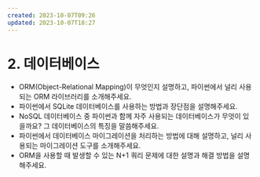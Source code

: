```yaml
---
created: 2023-10-07T09:26
updated: 2023-10-07T18:27
---
```

# 2. 데이터베이스

- ORM(Object-Relational Mapping)이 무엇인지 설명하고, 파이썬에서 널리 사용되는 ORM 라이브러리를 소개해주세요.
- 파이썬에서 SQLite 데이터베이스를 사용하는 방법과 장단점을 설명해주세요.
- NoSQL 데이터베이스 중 파이썬과 함께 자주 사용되는 데이터베이스가 무엇이 있을까요? 그 데이터베이스의 특징을 말씀해주세요.
- 파이썬에서 데이터베이스 마이그레이션을 처리하는 방법에 대해 설명하고, 널리 사용되는 마이그레이션 도구를 소개해주세요.
- ORM을 사용할 때 발생할 수 있는 N+1 쿼리 문제에 대한 설명과 해결 방법을 설명해주세요.